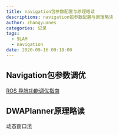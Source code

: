```yaml
---
title: navigation包参数配置与原理略读
descriptions: navigation包参数配置与原理略读
author: zhangyuanes
categories: 记录
tags:
  - SLAM
  - navigation
date: 2020-09-16 09:18:00
---
```


## Navigation包参数调优

[ROS 导航功能调优指南][ros navigation]

## DWAPlanner原理略读

动态窗口法

[ros navigation]:https://github.com/teddyluo/ROSNavGuide-Chinese